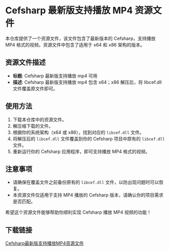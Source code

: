# Cefsharp 最新版支持播放 MP4 资源文件

本仓库提供了一个资源文件，该文件包含了最新版本的 Cefsharp，支持播放 MP4 格式的视频。资源文件中包含了适用于 x64 和 x86 架构的版本。

## 资源文件描述

- **标题**: Cefsharp 最新版支持播放 mp4 可用
- **描述**: Cefsharp 最新版支持播放 mp4 包含 x64；x86 解压后，将 libcef.dll 文件覆盖原文件即可。

## 使用方法

1. 下载本仓库中的资源文件。
2. 解压缩下载的文件。
3. 根据你的系统架构（x64 或 x86），找到对应的 `libcef.dll` 文件。
4. 将解压后的 `libcef.dll` 文件覆盖到你的 Cefsharp 项目中原有的 `libcef.dll` 文件。
5. 重新运行你的 Cefsharp 应用程序，即可支持播放 MP4 格式的视频。

## 注意事项

- 请确保在覆盖文件之前备份原有的 `libcef.dll` 文件，以防出现问题时可以恢复。
- 本资源文件仅适用于支持 MP4 播放的 Cefsharp 版本，请确认你的项目需求是否匹配。

希望这个资源文件能够帮助你顺利实现 Cefsharp 播放 MP4 视频的功能！

## 下载链接

[Cefsharp最新版支持播放MP4资源文件](https://pan.quark.cn/s/b324a90bb9b7)